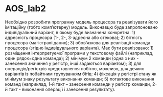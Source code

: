 # AOS_lab2
Необхідно розробити програмну модель процесора та реалізувати його імітаційну (тобто комп’ютерну) модель.  Виконавцю буде запропоновано індивідуальний варіант, в якому буде визначена конкретна:  1)    адресність процесора (1-, 2-, 3-адресна або стекова);  2)    бітність процесора (магістралі даних);  3)    обов’язкова для реалізації команда процесора (згідно індивідуального варіанта).  Має бути реалізовано:  1)    розміщення інтерпретуємої програми у текстовому файлі (наприклад, один рядок=одна команда);  2)    мінімум 2 команди (одна з них - занесення значення у регістр, інші задаються варіантом);  3)    для операндів/регістрів представлення побітно, можливо, для деяких варіантів із побайтним групуванням бітів;  4)    фіксація у регістрі стану  як мінімум знаку ре­зуль­та­ту виконання команди;  5)    потактове виконання команд (наприклад, 1-й такт – занесення команди у регістр команди, 2-й такт -  виконання операції і занесення результату).
